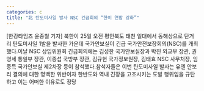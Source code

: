```yaml
---
categories: c
title: "北 탄도미사일 발사 NSC 긴급회의 “한미 연합 강화”"
---
```

[한강타임즈 윤종철 기자] 북한이 25일 오전 평안북도 태천 일대에서 동해상으로 단거리 탄도미사일 1발을 발사한 가운데 국가안보실이 긴급 국가안전보장회의(NSC)를 개최했다.이날 NSC 상임위원회 긴급회의에는 김성한 국가안보실장과 박진 외교부 장관, 권영세 통일부 장관, 이종섭 국방부 장관, 김규현 국가정보원장, 김태효 NSC 사무처장, 임종득 국가안보실 제2차장 등이 참석했다.참석자들은 이번 탄도미사일 발사는 유엔 안보리 결의에 대한 명백한 위반이자 한반도와 역내 긴장을 고조시키는 도발 행위임을 규탄하고 이는 어떠한 이유로도 정당